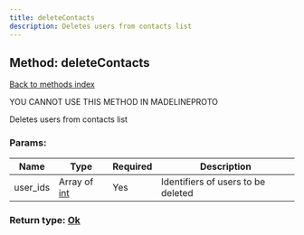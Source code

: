 ```yaml
---
title: deleteContacts
description: Deletes users from contacts list
---
```

## Method: deleteContacts  
[Back to methods index](index.md)


YOU CANNOT USE THIS METHOD IN MADELINEPROTO


Deletes users from contacts list

### Params:

| Name     |    Type       | Required | Description |
|----------|---------------|----------|-------------|
|user\_ids|Array of [int](../types/int.md) | Yes|Identifiers of users to be deleted|


### Return type: [Ok](../types/Ok.md)

